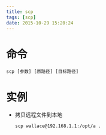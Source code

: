 ```yaml
---
title: scp
tags: [scp]
date: 2015-10-29 15:20:24
---
```


# 命令

    scp [参数] [原路径] [目标路径]

# 实例

-   拷贝远程文件到本地

        scp wallace@192.168.1.1:/opt/a .
